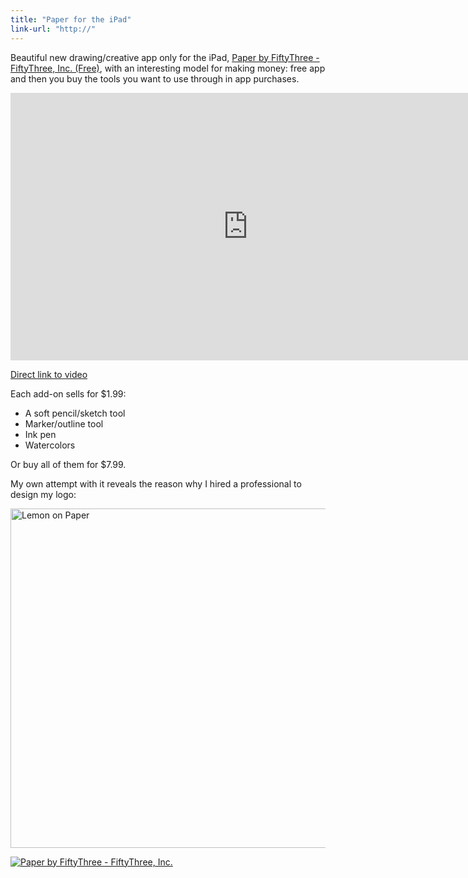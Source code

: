 ```yaml
---
title: "Paper for the iPad"
link-url: "http://"
---
```

<p>Beautiful new drawing/creative app only for the iPad, <a href="http://click.linksynergy.com/fs-bin/stat?id=6PFrOqNV4B8&offerid=146261&type=3&subid=0&tmpid=1826&RD_PARM1=http%253A%252F%252Fitunes.apple.com%252Fca%252Fapp%252Fpaper-by-fiftythree%252Fid506003812%253Fmt%253D8%2526uo%253D4%2526partnerId%253D30" target="itunes_store">Paper by FiftyThree - FiftyThree, Inc. (Free)</a>, with an interesting model for making money: free app and then you buy the tools you want to use through in app purchases.</p>
<p><iframe src="http://player.vimeo.com/video/37254322?color=ffffff" width="760" height="428" frameborder="0" webkitAllowFullScreen mozallowfullscreen allowFullScreen></iframe></p>
<p><a href="https://vimeo.com/37254322">Direct link to video</a></p>
<p>Each add-on sells for $1.99:</p>
<ul>
<li>A soft pencil/sketch tool</li>
<li>Marker/outline tool</li>
<li>Ink pen</li>
<li>Watercolors</li>
</ul>
<p>Or buy all of them for $7.99.</p>
<p>My own attempt with it reveals the reason why I hired a professional to design my logo:</p>
<p><img src="https://chrisenns.com/wp-content/uploads/2012/03/lemononpaper-725x543.jpg" alt="Lemon on Paper" title="Lemon on Paper" width="725" height="543" class="aligncenter size-large wp-image-20251" /></p>
<p><a href="http://click.linksynergy.com/fs-bin/stat?id=6PFrOqNV4B8&offerid=146261&type=3&subid=0&tmpid=1826&RD_PARM1=http%253A%252F%252Fitunes.apple.com%252Fca%252Fapp%252Fpaper-by-fiftythree%252Fid506003812%253Fmt%253D8%2526uo%253D4%2526partnerId%253D30" target="itunes_store"><img src="http://r.mzstatic.com/images/web/linkmaker/badge_appstore-lrg.gif" alt="Paper by FiftyThree - FiftyThree, Inc." style="border: 0;"/></a></p>

